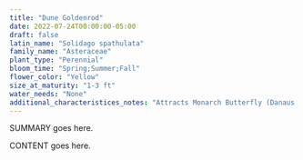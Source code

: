```yaml
---
title: "Dune Goldenrod"
date: 2022-07-24T00:00:00-05:00
draft: false
latin_name: "Solidago spathulata"
family_name: "Asteraceae"
plant_type: "Perennial"
bloom_time: "Spring;Summer;Fall"
flower_color: "Yellow"
size_at_maturity: "1-3 ft"
water_needs: "None"
additional_characteristices_notes: "Attracts Monarch Butterfly (Danaus plexippus)."
---
```


SUMMARY goes here.

<!--more-->

CONTENT goes here.